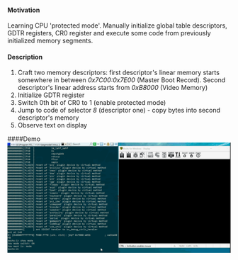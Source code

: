 #### Motivation
Learning CPU 'protected mode'. Manually initialize global table
descriptors, GDTR registers, CR0 register and execute some code
from previously initialized memory segments.

#### Description
1. Craft two memory descriptors: first descriptor's linear memory starts
somewhere in between _0x7C00:0x7E00_ (Master Boot Record). Second 
descriptor's linear address starts from _0xB8000_ (Video Memory)
2. Initialize GDTR register
3. Switch 0th bit of CR0 to 1 (enable protected mode)
4. Jump to code of selector _8_ (descriptor one)  - copy bytes into 
second descriptor's memory
5. Observe text on display

####Demo
![](doc/demo.gif)
